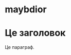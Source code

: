 # maybdior
<!DOCTYPE html>
<html>
<head>
  <title>Заголовок сторінки</title>
  <link rel="icon" type="image/x-icon" href="/images/favicon.ico">
</head>
<body>

<h1>Це заголовок</h1>
<p>Це параграф.</p>

</body>
</html>
